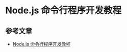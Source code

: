 # Node.js 命令行程序开发教程



## 参考文章

- [Node.js 命令行程序开发教程](http://www.ruanyifeng.com/blog/2015/05/command-line-with-node.html)